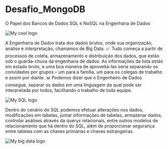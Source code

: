 # Desafio_MongoDB
O Papel dos Bancos de Dados SQL e NoSQL na Engenharia de Dados


<img src="https://encrypted-tbn0.gstatic.com/images?q=tbn:ANd9GcQoY3OqjuyG9jANPybp5ipXXAV6R7xgWHee-sUexW2mc6leUvnsRDkG8Z77N4vKBQ2xxl4&usqp=CAU" alt="My cool logo"/>

A Engenharia de Dados trata dos dados brutos, onde sua organização, análise e interpretação, chamamos de Big Data. 📈
Tudo começa a partir de processos de coleta, armazenamento e distribuição dos dados, que estão sob o guarda-chuva da engenharia de dados.
As informações da lista estão em estado bruto, e uma boa maneira de aproveitá-las seria separando os convidados por grupos – um para a família, um para os colegas de trabalho e assim por diante. 📊
Podemos dizer que o Engenheiro de Dados consegue, separar os dados em uma linguagem da qual pode ser interpretada por todos, facilitando o trabalho de toda equipe. 

<img src='https://arquivo.devmedia.com.br/artigos/destaques/guia/SQL.png' alt='My SQL logo'/>

Dentro do cenário do SQL podemos efetuar alterações nos dados, modificações em tabelas, juntar informações de tabelas, armazenar dados, controlar análises através da querys relacionais, entre outros modelos de relacionamento que há dentro do SQL, além de proporcionar segurança entre tabelas com as chaves primárias e chaves estrangeiras. 

<img src='https://fia.com.br/wp-content/uploads/2019/01/engenharia-de-dados-o-que-e-big-data.jpg' alt='My big data logo'/>

